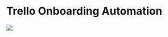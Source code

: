 # Trello Onboarding Automation

<p>
<img src="[https://imgur.com/URWoLbT.png](https://imgur.com/a/gmail-autoresponder-s1J7qeu) alt"Resource Group"/?
</p>
